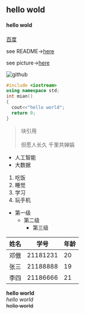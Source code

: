 ## hello wold

#### hello wold

[百度](http://www.baidu.com/)

see README→[here](./README.md)

see picture→[here](./01.png)

![github](https://github.com//main/01.png)

```c++
#include <iostream>
using namespace std;
int mian()
{
  cout<<"hello world";
  return 0;
}
```

>块引用<br>
><br>
>但愿人长久
>千里共婵娟

* 人工智能
* 大数据

1. 吃饭
2. 睡觉 
3. 学习 
4. 玩手机 

* 第一级 
    * 第二级  
        * 第三级 

|姓名|学号|年龄|
-:|:-:|:-
|邓傲|21181231|20|
|张三|21188888|19|
|李四|21186666|21|

**hello world**<br>
*hello world*<br>
~~hello world~~<br>
